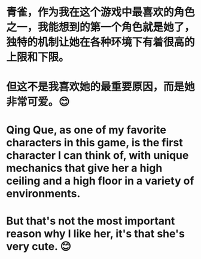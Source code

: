 # 青雀，作为我在这个游戏中最喜欢的角色之一，我能想到的第一个角色就是她了，独特的机制让她在各种环境下有着很高的上限和下限。
# 但这不是我喜欢她的最重要原因，而是她非常可爱。😊


# Qing Que, as one of my favorite characters in this game, is the first character I can think of, with unique mechanics that give her a high ceiling and a high floor in a variety of environments.
# But that's not the most important reason why I like her, it's that she's very cute. 😊